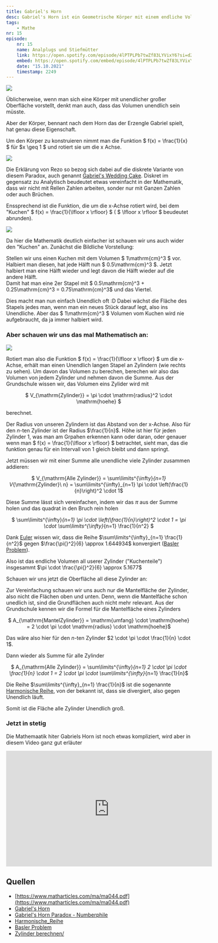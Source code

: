 ```yaml
---
title: Gabriel's Horn
desc: Gabriel's Horn ist ein Geometrische Körper mit einem endliche Volumen aber einr unendliche großen Oberfläche.
tags:
    - Mathe
nr: 15
episode:
    nr: 15
    name: Analplugs und Stiefmütter
    link: https://open.spotify.com/episode/4lPTPLPb7twZf83LYVixY6?si=d238ada968784887
    embed: https://open.spotify.com/embed/episode/4lPTPLPb7twZf83LYVixY6?theme=0&t=2249
    date: "15.10.2021"
    timestamp: 2249
---
```


<img src="https://soulofmathematics.com/wp-content/uploads/2021/03/GettyImages-123689209-56c4f8273df78c763fa076c1-removebg-preview.png" class="b img_small f_right" />

Üblicherweise, wenn man sich eine Körper mit unendlicher großer Oberfläche vorstellt, denkt man auch, dass das Volumen unendlich sein müsste.

Aber der Körper, bennant nach dem Horn das der Erzengle Gabriel spielt, hat genau diese Eigenschaft.


Um den Körper zu konstruieren nimmt man die Funktion $ f(x) = \frac{1}{x} $ für $x \geq 1 $ und rotiert sie um die x Achse.

<img src="/images/1facx.jpg" class="b img_full" /><br />

Die Erklärung von Rezo so bezog sich dabei auf die diskrete Variante von diesem Paradox, auch genannt [Gabriel's Wedding Cake](https://www.matharticles.com/ma/ma044.pdf).
Diskret im gegensatz zu Analytisch beudeutet etwas vereinfacht in der Mathematik, dass wir nicht mit Rellen Zahlen arbeiten, sonder nur mit Ganzen Zahlen oder auch Brüchen.

Enssprechend ist die Funktion, die um die x-Achse rotiert wird, bei dem "Kuchen" $ f(x) = \frac{1}{\lfloor x \rfloor} $ ( $ \lfloor x \rfloor $ beudeutet abrunden).

<img src="/images/1facfloorx.jpg" class="b img_full" /><br />

Da hier die Mathematik deutlich einfacher ist schauen wir uns auch wider den "Kuchen" an.
Zunächst die Bildliche Vorstellung: 

Stellen wir uns einen Kuchen mit dem Volumen $ 1\mathrm{cm}^3 $ vor.
Halbiert man diesen, hat jede Hälft nun $ 0.5\mathrm{cm}^3 $.
Jetzt halbiert man eine Hälft wieder und legt davon die Hälft wieder auf die andere Hälft.\
Damit hat man eine 2er Stapel mit $ 0.5\mathrm{cm}^3 + 0.25\mathrm{cm}^3 = 0.75\mathrm{cm}^3$ und das Viertel.

Dies macht man nun einfach Unendlich oft :D
Dabei wächst die Fläche des Stapels jedes man, wenn man ein neues Stück darauf legt, also ins Unendliche.
Aber das $ 1\mathrm{cm}^3 $ Volumen vom Kuchen wird nie aufgebraucht, da ja immer halbiert wird.


### Aber schauen wir uns das mal Mathematisch an:

<img src="/images/gabriels_wedding_cake.jpg" class="img_medium f_right b" />

Rotiert man also die Funktion $ f(x) = \frac{1}{\lfloor x \rfloor} $ um die x-Achse, erhält man einen Unendlich langen Stapel an Zylindern (wie rechts zu sehen). Um davon das Volumen zu berechen, berechen wir also das Volumen von jedem Zylinder und nehmen davon die Summe. Aus der Grundschule wissen wir, das Volumen eins Zylider wird mit

<center>

$ V_{\mathrm{Zylinder}} = \pi \cdot \mathrm{radius}^2 \cdot \mathrm{hoehe} $

</center>
berechnet.




Der Radius von unseren Zylindern ist das Abstand von der x-Achse. Also für den $n$-ten Zylinder ist der Radius $\frac{1}{n}$. Höhe ist hier für jeden Zylinder $1$, was man am Grpahen erkennen kann oder daran, oder genauer wenn man $ f(x) = \frac{1}{\lfloor x \rfloor} $ betrachtet, sieht man, das die funktion genau für ein Intervall von $1$ gleich bleibt und dann springt.

Jetzt müssen wir mit einer Summe alle unendliche viele Zylinder zusammen addieren:

<center>

$ V_{\mathrm{Alle Zylinder}} = \sum\limits^{\infty}_{n=1} V_{\mathrm{Zylinder}\ n} = \sum\limits^{\infty}_{n=1} \pi \cdot \left(\frac{1}{n}\right)^2 \cdot 1$

</center>

Diese Summe lässt sich vereinfachen, indem wir das $\pi$ aus der Summe holen und das quadrat in den Bruch rein holen

<center>

$ \sum\limits^{\infty}_{n=1} \pi \cdot \left(\frac{1}{n}\right)^2 \cdot 1 = \pi \cdot \sum\limits^{\infty}_{n=1} \frac{1}{n^2} $

</center>

Dank [Euler]() wissen wir, dass die Reihe $\sum\limits^{\infty}_{n=1} \frac{1}{n^2}$ gegen $\frac{\pi{}^2}{6} \approx 1.644934$ konvergiert ([Basler Problem](https://de.wikipedia.org/wiki/Basler_Problem)). 

Also ist das endliche Volumen all userer Zylinder ("Kuchenteile") insgesammt $\pi \cdot \frac{\pi{}^2}{6} \approx 5.1677$

Schauen wir uns jetzt die Oberfläche all diese Zylinder an:

Zur Vereinfachung schauen wir uns auch nur die Mantelfläche der Zylinder, also nicht die Flächen oben und unten. Denn, wenn die Mantelfäche schon unedlich ist, sind die Grundflächen auch nicht mehr relevant.
Aus der Grundschule kennen wir die Formel für die Mantelfläche eines Zylinders
<center>

$ A_{\mathrm{MantelZylinder}} = \mathrm{umfang} \cdot \mathrm{hoehe} = 2 \cdot \pi \cdot \mathrm{radius} \cdot \mathrm{hoehe}$

</center>

Das wäre also hier für den $n$-ten Zylinder $2 \cdot \pi \cdot \frac{1}{n} \cdot 1$.

Dann wieder als Summe für alle Zylinder

<center>

$ A_{\mathrm{Alle Zylinder}} = \sum\limits^{\infty}_{n=1} 2 \cdot \pi \cdot \frac{1}{n} \cdot 1 = 2 \cdot \pi \cdot \sum\limits^{\infty}_{n=1} \frac{1}{n}$

</center>

Die Reihe $\sum\limits^{\infty}_{n=1} \frac{1}{n}$ ist die sogenannte [Harmonische Reihe](https://de.wikipedia.org/wiki/Harmonische_Reihe), von der bekannt ist, dass sie divergiert, also gegen Unendlich läuft.


Somit ist die Fläche alle Zylinder Unendlich groß.

### Jetzt in stetig

Die Mathemaatik hiter Gabriels Horn ist noch etwas kompliziert, wird aber in diesem Video ganz gut erläuter

<iframe width="560" height="315" src="https://www.youtube.com/embed/yZOi9HH5ueU" title="YouTube video player" frameborder="0" allow="accelerometer; autoplay; clipboard-write; encrypted-media; gyroscope; picture-in-picture" allowfullscreen></iframe>

## Quellen

* [https://www.matharticles.com/ma/ma044.pdf](https://www.matharticles.com/ma/ma044.pdf)
* [Gabriel's Horn](https://en.wikipedia.org/wiki/Gabriel%27s_Horn)
* [Gabriel's Horn Paradox - Numberphile](https://www.youtube.com/watch?v=yZOi9HH5ueU)
* [Harmonische_Reihe](https://de.wikipedia.org/wiki/Harmonische_Reihe)
* [Basler Problem](https://de.wikipedia.org/wiki/Basler_Problem)
* [Zylinder berechnen/](https://www.nachhilfe-team.net/lernen-leicht-gemacht/zylinder-berechnen/)
